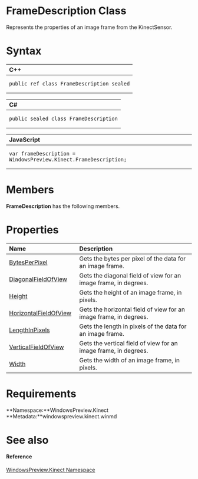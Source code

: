 FrameDescription Class  
======================  

Represents the properties of an image frame from the KinectSensor. <span id="syntaxSection"></span>

Syntax  
======  

<table>
<colgroup>
<col width="100%" />
</colgroup>
<thead>
<tr class="header">
<th align="left">C++</th>
</tr>
</thead>
<tbody>
<tr class="odd">
<td align="left"><pre><code>public ref class FrameDescription sealed</code></pre></td>
</tr>
</tbody>
</table>

<table>
<colgroup>
<col width="100%" />
</colgroup>
<thead>
<tr class="header">
<th align="left">C#</th>
</tr>
</thead>
<tbody>
<tr class="odd">
<td align="left"><pre><code>public sealed class FrameDescription</code></pre></td>
</tr>
</tbody>
</table>

<table>
<colgroup>
<col width="100%" />
</colgroup>
<thead>
<tr class="header">
<th align="left">JavaScript</th>
</tr>
</thead>
<tbody>
<tr class="odd">
<td align="left"><pre><code>var frameDescription = WindowsPreview.Kinect.FrameDescription;</code></pre></td>
</tr>
</tbody>
</table>

<span id="classMembersSection"></span>

Members  
=======  

**FrameDescription** has the following members.  

<span id="publicpropertiesSection"></span>

Properties  
==========  

<table>
<colgroup>
<col width="30%" />
<col width="60%" />
</colgroup>
<thead>
<tr class="header">
<th align="left">Name</th>
<th align="left">Description</th>
</tr>
</thead>
<tbody>
<tr class="odd">
<td align="left"><a href="FrameDescription_Class/Properties/BytesPerPixel_Property.md">BytesPerPixel</a></td>
<td align="left">Gets the bytes per pixel of the data for an image frame.</td>
</tr>
<tr class="even">
<td align="left"><a href="FrameDescription_Class/Properties/DiagonalFieldOfView_Property.md">DiagonalFieldOfView</a></td>
<td align="left">Gets the diagonal field of view for an image frame, in degrees.</td>
</tr>
<tr class="odd">
<td align="left"><a href="FrameDescription_Class/Properties/Height_Property.md">Height</a></td>
<td align="left">Gets the height of an image frame, in pixels.</td>
</tr>
<tr class="even">
<td align="left"><a href="FrameDescription_Class/Properties/HorizontalFieldOfView.md">HorizontalFieldOfView</a></td>
<td align="left">Gets the horizontal field of view for an image frame, in degrees.</td>
</tr>
<tr class="odd">
<td align="left"><a href="FrameDescription_Class/Properties/LengthInPixels_Property.md">LengthInPixels</a></td>
<td align="left">Gets the length in pixels of the data for an image frame.</td>
</tr>
<tr class="even">
<td align="left"><a href="FrameDescription_Class/Properties/VerticalFieldOfView_Property.md">VerticalFieldOfView</a></td>
<td align="left">Gets the vertical field of view for an image frame, in degrees.</td>
</tr>
<tr class="odd">
<td align="left"><a href="FrameDescription_Class/Properties/Width_Property.md">Width</a></td>
<td align="left">Gets the width of an image frame, in pixels.</td>
</tr>
</tbody>
</table>

<span id="requirements"></span>

Requirements  
============  

**Namespace:**WindowsPreview.Kinect  
**Metadata:**windowspreview.kinect.winmd  

<span id="ID4EY"></span>

See also  
========  

<span id="ID4E1"></span>
#### Reference  

[WindowsPreview.Kinect Namespace](../Kinect.md)  



<!--Please do not edit the data in the comment block below.-->
<!--
TOCTitle : FrameDescription Class
RLTitle : FrameDescription Class
KeywordK : FrameDescription class, about
HelpPriority : 2
TopicType : apiref
KeywordF : WindowsPreview.Kinect.FrameDescription
KeywordF : FrameDescription
KeywordF : WindowsPreview.Kinect.FrameDescription
KeywordA : T:WindowsPreview.Kinect.FrameDescription
AssetID : T:WindowsPreview.Kinect.FrameDescription
Locale : en-us
CommunityContent : 1
APIType : Managed
APILocation : windowspreview.kinect.winmd
APIName : WindowsPreview.Kinect.FrameDescription
TargetOS : Windows
TopicType : kbSyntax
DevLang : VB
DevLang : CSharp
DevLang : JavaScript
DevLang : C++
DocSet : K4Wv2
ProjType : K4Wv2Proj
Technology : Kinect for Windows
Product : Kinect for Windows SDK v2
productversion : 20
-->
